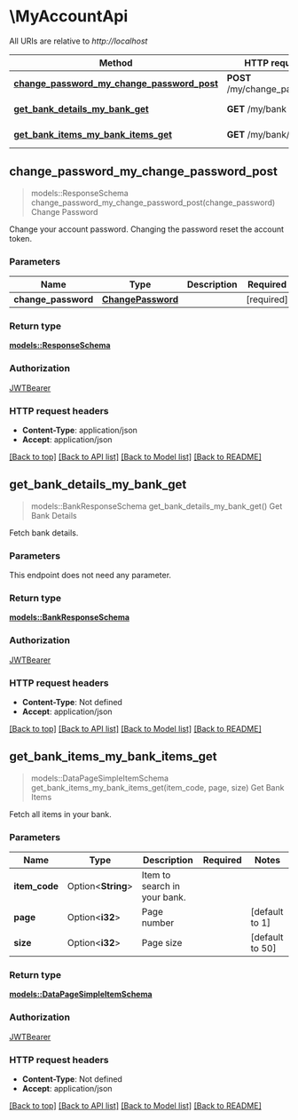 # \MyAccountApi

All URIs are relative to *http://localhost*

Method | HTTP request | Description
------------- | ------------- | -------------
[**change_password_my_change_password_post**](MyAccountApi.md#change_password_my_change_password_post) | **POST** /my/change_password | Change Password
[**get_bank_details_my_bank_get**](MyAccountApi.md#get_bank_details_my_bank_get) | **GET** /my/bank | Get Bank Details
[**get_bank_items_my_bank_items_get**](MyAccountApi.md#get_bank_items_my_bank_items_get) | **GET** /my/bank/items | Get Bank Items



## change_password_my_change_password_post

> models::ResponseSchema change_password_my_change_password_post(change_password)
Change Password

Change your account password. Changing the password reset the account token.

### Parameters


Name | Type | Description  | Required | Notes
------------- | ------------- | ------------- | ------------- | -------------
**change_password** | [**ChangePassword**](ChangePassword.md) |  | [required] |

### Return type

[**models::ResponseSchema**](ResponseSchema.md)

### Authorization

[JWTBearer](../README.md#JWTBearer)

### HTTP request headers

- **Content-Type**: application/json
- **Accept**: application/json

[[Back to top]](#) [[Back to API list]](../README.md#documentation-for-api-endpoints) [[Back to Model list]](../README.md#documentation-for-models) [[Back to README]](../README.md)


## get_bank_details_my_bank_get

> models::BankResponseSchema get_bank_details_my_bank_get()
Get Bank Details

Fetch bank details.

### Parameters

This endpoint does not need any parameter.

### Return type

[**models::BankResponseSchema**](BankResponseSchema.md)

### Authorization

[JWTBearer](../README.md#JWTBearer)

### HTTP request headers

- **Content-Type**: Not defined
- **Accept**: application/json

[[Back to top]](#) [[Back to API list]](../README.md#documentation-for-api-endpoints) [[Back to Model list]](../README.md#documentation-for-models) [[Back to README]](../README.md)


## get_bank_items_my_bank_items_get

> models::DataPageSimpleItemSchema get_bank_items_my_bank_items_get(item_code, page, size)
Get Bank Items

Fetch all items in your bank.

### Parameters


Name | Type | Description  | Required | Notes
------------- | ------------- | ------------- | ------------- | -------------
**item_code** | Option<**String**> | Item to search in your bank. |  |
**page** | Option<**i32**> | Page number |  |[default to 1]
**size** | Option<**i32**> | Page size |  |[default to 50]

### Return type

[**models::DataPageSimpleItemSchema**](DataPage_SimpleItemSchema_.md)

### Authorization

[JWTBearer](../README.md#JWTBearer)

### HTTP request headers

- **Content-Type**: Not defined
- **Accept**: application/json

[[Back to top]](#) [[Back to API list]](../README.md#documentation-for-api-endpoints) [[Back to Model list]](../README.md#documentation-for-models) [[Back to README]](../README.md)

